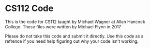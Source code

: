 # CS112 Code
This is the code for CS112 taught by Michael Wagner at Allan Hancock College.
These files were written by Michael Flynn in 2017

Please do not take this code and submit it directly.  Use this code as a refrence if you need help figuring out why your code isn't working.
